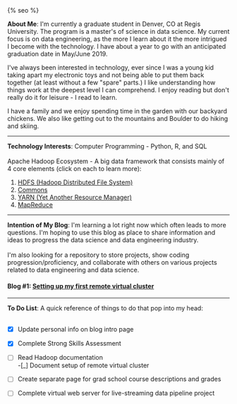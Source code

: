 <HEAD>  
<!-- Global site tag (gtag.js) - Google Analytics -->
<script async src="https://www.googletagmanager.com/gtag/js?id=UA-116290644-1"></script>
<script>
  window.dataLayer = window.dataLayer || [];
  function gtag(){dataLayer.push(arguments);}
  gtag('js', new Date());

  gtag('config', 'UA-116290644-1');
</script>
{% seo %}
</HEAD>

__About Me__: I'm currently a graduate student in Denver, CO at Regis University. The program is a master's of science in data science. My current focus is on data engineering, as the more I learn about it the more intrigued I become with the technology. I have about a year to go with an anticipated graduation date in May/June 2019.

I've always been interested in technology, ever since I was a young kid taking apart my electronic toys and not being able to put them back together (at least without a few "spare" parts.) I like understanding how things work at the deepest level I can comprehend. I enjoy reading but don't really do it for leisure - I read to learn.

I have a family and we enjoy spending time in the garden with our backyard chickens. We also like getting out to the mountains and Boulder to do hiking and skiing. 

***
__Technology Interests__: Computer Programming - Python, R, and SQL<br><br>
                          Apache Hadoop Ecosystem - A big data framework that consists mainly of 4 core elements (click on each to learn more):  
  1. [HDFS (Hadoop Distributed File System)](https://hadoop.apache.org/docs/stable/hadoop-project-dist/hadoop-hdfs/HdfsUserGuide.html)
  2. [Commons](https://commons.apache.org/)
  3. [YARN (Yet Another Resource Manager)](https://hadoop.apache.org/docs/current/hadoop-yarn/hadoop-yarn-site/YARN.html)
  4. [MapReduce](https://hadoop.apache.org/docs/stable/hadoop-mapreduce-client/hadoop-mapreduce-client-core/MapReduceTutorial.html)
  
***
__Intention of My Blog__: I'm learning a lot right now which often leads to more questions. I'm hoping to use this blog as place to share information and ideas to progress the data science and data engineering industry. <br><br>I'm also looking for a repository to store projects, show coding progression/proficiency, and collaborate with others on various projects related to data engineering and data science.

#### Blog #1: [Setting up my first remote virtual cluster](joshbutch.github.io/_posts/cobalt_cluster.md)

***
__To Do List__: A quick reference of things to do that pop into my head:<br><br>
-[x] Update personal info on blog intro page<br>
-[x] Complete Strong Skills Assessment<br>
-[ ] Read Hadoop documentation<br>
-[_] Document setup of remote virtual cluster<br>
-[ ] Create separate page for grad school course descriptions and grades<br>
-[ ] Complete virtual web server for live-streaming data pipeline project<br><br>




